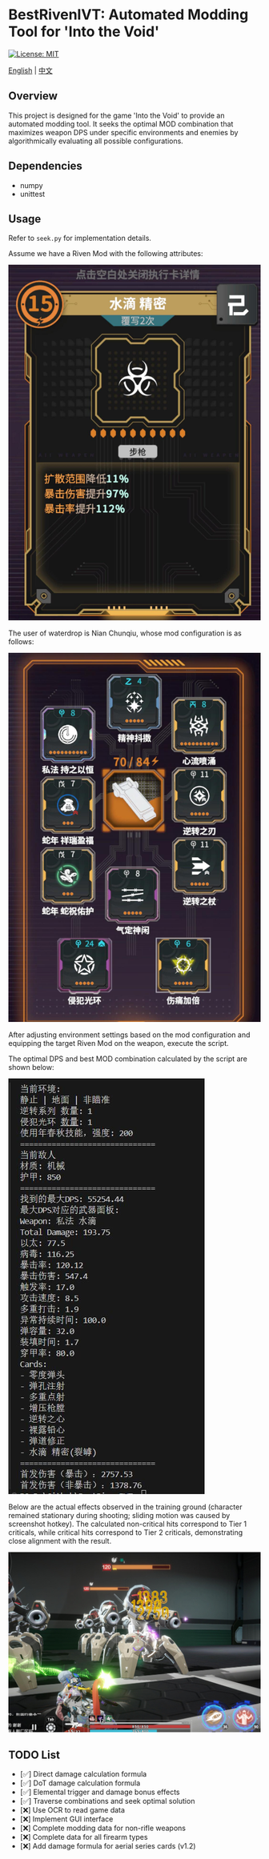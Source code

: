 # BestRivenIVT: Automated Modding Tool for 'Into the Void'

[![License: MIT](https://img.shields.io/badge/License-MIT-yellow.svg)](https://opensource.org/licenses/MIT)

[English](Readme_en.md) | [中文](Readme.md)

## Overview
This project is designed for the game 'Into the Void' to provide an automated modding tool. It seeks the optimal MOD combination that maximizes weapon DPS under specific environments and enemies by algorithmically evaluating all possible configurations.

## Dependencies
- numpy
- unittest

## Usage

Refer to `seek.py` for implementation details.

Assume we have a Riven Mod with the following attributes:

![](/assets/目标紫卡.jpg)

The user of waterdrop is Nian Chunqiu, whose mod configuration is as follows:

![](/assets/角色MOD.jpg)

After adjusting environment settings based on the mod configuration and equipping the target Riven Mod on the weapon, execute the script.

The optimal DPS and best MOD combination calculated by the script are shown below:

![](assets/伤害Log.jpg)

Below are the actual effects observed in the training ground (character remained stationary during shooting; sliding motion was caused by screenshot hotkey). The calculated non-critical hits correspond to Tier 1 criticals, while critical hits correspond to Tier 2 criticals, demonstrating close alignment with the result.

![](/assets/伤害实测.jpg)

## TODO List
- [✅] Direct damage calculation formula
- [✅] DoT damage calculation formula
- [✅] Elemental trigger and damage bonus effects
- [✅] Traverse combinations and seek optimal solution
- [❌] Use OCR to read game data
- [❌] Implement GUI interface
- [❌] Complete modding data for non-rifle weapons
- [❌] Complete data for all firearm types
- [❌] Add damage formula for aerial series cards (v1.2)